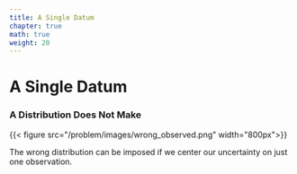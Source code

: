 ```yaml
---
title: A Single Datum
chapter: true
math: true
weight: 20 
---
```

# A Single Datum
### A Distribution Does Not Make

{{< figure src="/problem/images/wrong_observed.png"  width="800px">}}


The wrong distribution can be imposed if we center our uncertainty on just one observation.

